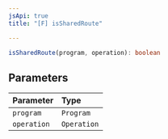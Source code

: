 ```yaml
---
jsApi: true
title: "[F] isSharedRoute"

---
```

```ts
isSharedRoute(program, operation): boolean
```

## Parameters

| Parameter | Type |
| :------ | :------ |
| `program` | `Program` |
| `operation` | `Operation` |
